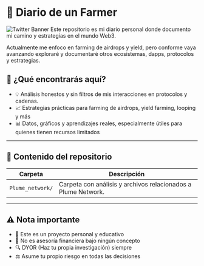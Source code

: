 # 📓 Diario de un Farmer
![Twitter Banner](https://pbs.twimg.com/profile_banners/889726063076548609/1737696048/1500x500)
Este repositorio es mi diario personal donde documento mi camino y estrategias en el mundo Web3.

Actualmente me enfoco en farming de airdrops y yield, pero conforme vaya avanzando exploraré y documentaré otros ecosistemas, dapps, protocolos y estrategias.

## 🚀 ¿Qué encontrarás aquí?

- 💡 Análisis honestos y sin filtros de mis interacciones en protocolos y cadenas.
- 📈 Estrategias prácticas para farming de airdrops, yield farming, looping y más  
- 📊 Datos, gráficos y aprendizajes reales, especialmente útiles para quienes tienen recursos limitados  

---

## 📁 Contenido del repositorio

| Carpeta           | Descripción                         |
|-------------------|-----------------------------------|
| `Plume_network/`  | Carpeta con análisis y archivos relacionados a Plume Network. |

---

## ⚠️ Nota importante

- 📜 Este es un proyecto personal y educativo 
- 💼 No es asesoría financiera bajo ningún concepto
- 🔍 DYOR (Haz tu propia investigación) siempre
- ⚖️ Asume tu propio riesgo en todas las decisiones 


